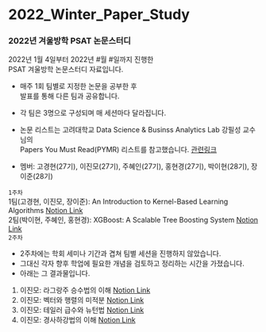 # 2022_Winter_Paper_Study

### 2022년 겨울방학 PSAT 논문스터디


2022년 1월 4일부터 2022년 #월 #일까지 진행한 <br>
PSAT 겨울방학 논문스터디 자료입니다.

* 매주 1회 팀별로 지정한 논문을 공부한 후 <br>
발표를 통해 다른 팀과 공유합니다.

* 각 팀은 3명으로 구성되며 매 세션마다 달라집니다.

* 논문 리스트는 고려대학교 Data Science & Businss Analytics Lab 강필성 교수님의 <br>
Papers You Must Read(PYMR) 리스트를 참고했습니다. [관련링크](https://www.notion.so/c3b3474d18ef4304b23ea360367a5137?v=5d763ad5773f44eb950f49de7d7671bd)


* 멤버: 고경현(27기), 이진모(27기), 주혜인(27기), 홍현경(27기), 박이현(28기), 장이준(28기)


`1주차` <br>
1팀(고경현, 이진모, 장이준): An Introduction to Kernel-Based Learning Algorithms [Notion Link](https://well-scabiosa-7d1.notion.site/Support-Vector-Machine-SVM-c20767c5076344e78411f94e25177cec) <br>
2팀(박이현, 주혜인, 홍현경): XGBoost: A Scalable Tree Boosting System [Notion Link](https://sideways-capacity-71f.notion.site/XGBoost-A-Scalable-Tree-Boosting-System-5a762185b7604816b39575328beb2e97)
<br>
`2주차` <br>
* 2주차에는 학회 세미나 기간과 겹쳐 팀별 세션을 진행하지 않았습니다. <br>
* 그대신 각자 향후 학업에 필요한 개념을 검토하고 정리하는 시간을 가졌습니다. <br>
* 아래는 그 결과물입니다.
1) 이진모: 라그랑주 승수법의 이해 [Notion Link](https://superficial-fernleaf-a58.notion.site/f567695fc0b040a98dff4ffee28f25d7) <br>
2) 이진모: 벡터와 행렬의 미적분 [Notion Link](https://superficial-fernleaf-a58.notion.site/39b7bd75e46a42e8824f24f26efe8387) <br>
3) 이진모: 테일러 급수와 뉴턴법 [Notion Link](https://superficial-fernleaf-a58.notion.site/ceaad71b0c2942c48db4f2676eb3c2d3) <br>
4) 이진모: 경사하강법의 이해 [Notion Link](https://superficial-fernleaf-a58.notion.site/7b1b189ac99e4de99eb32d7ecdea544f)
